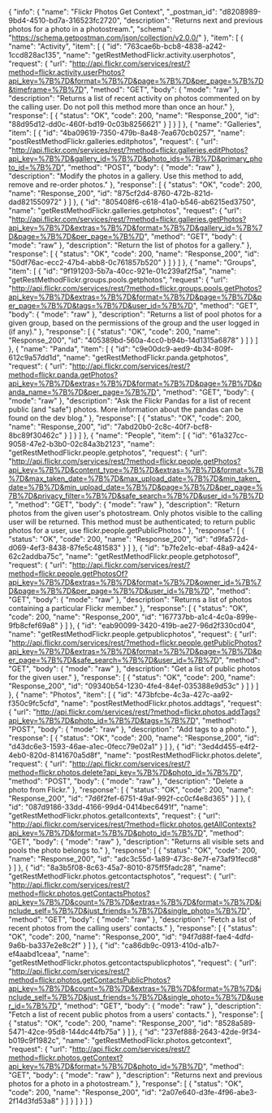 {
  "info": {
    "name": "Flickr Photos Get Context",
    "_postman_id": "d8208989-9bd4-4510-bd7a-316523fc2720",
    "description": "Returns next and previous photos for a photo in a photostream.",
    "schema": "https://schema.getpostman.com/json/collection/v2.0.0/"
  },
  "item": [
    {
      "name": "Activity",
      "item": [
        {
          "id": "763cae6b-bcb8-4838-a242-1ccd828ac135",
          "name": "getRestMethodFlickr.activity.userphotos",
          "request": {
            "url": "http://api.flickr.com/services/rest/?method=flickr.activity.userPhotos?api_key=%7B%7D&format=%7B%7D&page=%7B%7D&per_page=%7B%7D&timeframe=%7B%7D",
            "method": "GET",
            "body": {
              "mode": "raw"
            },
            "description": "Returns a list of recent activity on photos commented on by the calling user. Do not poll this method more than once an hour."
          },
          "response": [
            {
              "status": "OK",
              "code": 200,
              "name": "Response_200",
              "id": "88d95d12-dd0c-460f-bd19-0c03b8256621"
            }
          ]
        }
      ]
    },
    {
      "name": "Galleries",
      "item": [
        {
          "id": "4ba09619-7350-479b-8a48-7ea670cb0257",
          "name": "postRestMethodFlickr.galleries.editphotos",
          "request": {
            "url": "http://api.flickr.com/services/rest/?method=flickr.galleries.editPhotos?api_key=%7B%7D&gallery_id=%7B%7D&photo_ids=%7B%7D&primary_photo_id=%7B%7D",
            "method": "POST",
            "body": {
              "mode": "raw"
            },
            "description": "Modify the photos in a gallery. Use this method to add, remove and re-order photos."
          },
          "response": [
            {
              "status": "OK",
              "code": 200,
              "name": "Response_200",
              "id": "875cf2d4-8760-472b-821d-dad821550972"
            }
          ]
        },
        {
          "id": "805408f6-c618-41a0-b546-ab6215ed3750",
          "name": "getRestMethodFlickr.galleries.getphotos",
          "request": {
            "url": "http://api.flickr.com/services/rest/?method=flickr.galleries.getPhotos?api_key=%7B%7D&extras=%7B%7D&format=%7B%7D&gallery_id=%7B%7D&page=%7B%7D&per_page=%7B%7D",
            "method": "GET",
            "body": {
              "mode": "raw"
            },
            "description": "Return the list of photos for a gallery."
          },
          "response": [
            {
              "status": "OK",
              "code": 200,
              "name": "Response_200",
              "id": "50df76ac-ecc2-47b4-abb8-0c761857b520"
            }
          ]
        }
      ]
    },
    {
      "name": "Groups",
      "item": [
        {
          "id": "9f191203-5b7a-40cc-921e-01c239af2f5a",
          "name": "getRestMethodFlickr.groups.pools.getphotos",
          "request": {
            "url": "http://api.flickr.com/services/rest/?method=flickr.groups.pools.getPhotos?api_key=%7B%7D&extras=%7B%7D&format=%7B%7D&page=%7B%7D&per_page=%7B%7D&tags=%7B%7D&user_id=%7B%7D",
            "method": "GET",
            "body": {
              "mode": "raw"
            },
            "description": "Returns a list of pool photos for a given group, based on the permissions of the group and the user logged in (if any)."
          },
          "response": [
            {
              "status": "OK",
              "code": 200,
              "name": "Response_200",
              "id": "405389bd-560a-4cc0-b94b-14d1315a6878"
            }
          ]
        }
      ]
    },
    {
      "name": "Panda",
      "item": [
        {
          "id": "c9e00dc9-aed9-4b34-809f-612c9a57dd1d",
          "name": "getRestMethodFlickr.panda.getphotos",
          "request": {
            "url": "http://api.flickr.com/services/rest/?method=flickr.panda.getPhotos?api_key=%7B%7D&extras=%7B%7D&format=%7B%7D&page=%7B%7D&panda_name=%7B%7D&per_page=%7B%7D",
            "method": "GET",
            "body": {
              "mode": "raw"
            },
            "description": "Ask the Flickr Pandas for a list of recent public (and \"safe\") photos. More information about the pandas can be found on the dev blog."
          },
          "response": [
            {
              "status": "OK",
              "code": 200,
              "name": "Response_200",
              "id": "7abd20b0-2c8c-40f7-bcf8-8bc89f30462c"
            }
          ]
        }
      ]
    },
    {
      "name": "People",
      "item": [
        {
          "id": "61a327cc-9058-47e2-b3b0-02c84a3b2123",
          "name": "getRestMethodFlickr.people.getphotos",
          "request": {
            "url": "http://api.flickr.com/services/rest/?method=flickr.people.getPhotos?api_key=%7B%7D&content_type=%7B%7D&extras=%7B%7D&format=%7B%7D&max_taken_date=%7B%7D&max_upload_date=%7B%7D&min_taken_date=%7B%7D&min_upload_date=%7B%7D&page=%7B%7D&per_page=%7B%7D&privacy_filter=%7B%7D&safe_search=%7B%7D&user_id=%7B%7D",
            "method": "GET",
            "body": {
              "mode": "raw"
            },
            "description": "Return photos from the given user's photostream. Only photos visible to the calling user will be returned. This method must be authenticated; to return public photos for a user, use flickr.people.getPublicPhotos."
          },
          "response": [
            {
              "status": "OK",
              "code": 200,
              "name": "Response_200",
              "id": "d9fa572d-d069-4ef3-8438-87fe5c481583"
            }
          ]
        },
        {
          "id": "b7fe2e1c-ebaf-48a9-a424-62c2addba75c",
          "name": "getRestMethodFlickr.people.getphotosof",
          "request": {
            "url": "http://api.flickr.com/services/rest/?method=flickr.people.getPhotosOf?api_key=%7B%7D&extras=%7B%7D&format=%7B%7D&owner_id=%7B%7D&page=%7B%7D&per_page=%7B%7D&user_id=%7B%7D",
            "method": "GET",
            "body": {
              "mode": "raw"
            },
            "description": "Returns a list of photos containing a particular Flickr member."
          },
          "response": [
            {
              "status": "OK",
              "code": 200,
              "name": "Response_200",
              "id": "167737bb-a1c4-4c0a-899e-9fb8cfef69a8"
            }
          ]
        },
        {
          "id": "eab90099-3420-419b-ae27-96d2f330cd04",
          "name": "getRestMethodFlickr.people.getpublicphotos",
          "request": {
            "url": "http://api.flickr.com/services/rest/?method=flickr.people.getPublicPhotos?api_key=%7B%7D&extras=%7B%7D&format=%7B%7D&page=%7B%7D&per_page=%7B%7D&safe_search=%7B%7D&user_id=%7B%7D",
            "method": "GET",
            "body": {
              "mode": "raw"
            },
            "description": "Get a list of public photos for the given user."
          },
          "response": [
            {
              "status": "OK",
              "code": 200,
              "name": "Response_200",
              "id": "09340b54-1230-4fe4-84ef-035388e9d53c"
            }
          ]
        }
      ]
    },
    {
      "name": "Photos",
      "item": [
        {
          "id": "473bfcbe-4c3a-427c-aa92-f350c9fc5cfd",
          "name": "postRestMethodFlickr.photos.addtags",
          "request": {
            "url": "http://api.flickr.com/services/rest/?method=flickr.photos.addTags?api_key=%7B%7D&photo_id=%7B%7D&tags=%7B%7D",
            "method": "POST",
            "body": {
              "mode": "raw"
            },
            "description": "Add tags to a photo."
          },
          "response": [
            {
              "status": "OK",
              "code": 200,
              "name": "Response_200",
              "id": "d43dc6e3-1593-46ae-a1ec-0fecc79e02a1"
            }
          ]
        },
        {
          "id": "3ed4d455-e4f2-4eb0-820d-8141670a5d8f",
          "name": "postRestMethodFlickr.photos.delete",
          "request": {
            "url": "http://api.flickr.com/services/rest/?method=flickr.photos.delete?api_key=%7B%7D&photo_id=%7B%7D",
            "method": "POST",
            "body": {
              "mode": "raw"
            },
            "description": "Delete a photo from Flickr."
          },
          "response": [
            {
              "status": "OK",
              "code": 200,
              "name": "Response_200",
              "id": "7d6f2fef-6751-49af-992f-cc0cf4e8d365"
            }
          ]
        },
        {
          "id": "087d9186-33dd-4166-99d4-0414bec6491f",
          "name": "getRestMethodFlickr.photos.getallcontexts",
          "request": {
            "url": "http://api.flickr.com/services/rest/?method=flickr.photos.getAllContexts?api_key=%7B%7D&format=%7B%7D&photo_id=%7B%7D",
            "method": "GET",
            "body": {
              "mode": "raw"
            },
            "description": "Returns all visible sets and pools the photo belongs to."
          },
          "response": [
            {
              "status": "OK",
              "code": 200,
              "name": "Response_200",
              "id": "adc3c55d-1a89-473c-8e7f-e73af91fecd8"
            }
          ]
        },
        {
          "id": "8a3b5f08-8c63-45a7-8010-875ff5fadc28",
          "name": "getRestMethodFlickr.photos.getcontactsphotos",
          "request": {
            "url": "http://api.flickr.com/services/rest/?method=flickr.photos.getContactsPhotos?api_key=%7B%7D&count=%7B%7D&extras=%7B%7D&format=%7B%7D&include_self=%7B%7D&just_friends=%7B%7D&single_photo=%7B%7D",
            "method": "GET",
            "body": {
              "mode": "raw"
            },
            "description": "Fetch a list of recent photos from the calling users' contacts."
          },
          "response": [
            {
              "status": "OK",
              "code": 200,
              "name": "Response_200",
              "id": "94f7d88f-fae4-4dfd-9a6b-ba337e2e8c2f"
            }
          ]
        },
        {
          "id": "ca86db9c-0913-410d-a1b7-ef4aabd1ceaa",
          "name": "getRestMethodFlickr.photos.getcontactspublicphotos",
          "request": {
            "url": "http://api.flickr.com/services/rest/?method=flickr.photos.getContactsPublicPhotos?api_key=%7B%7D&count=%7B%7D&extras=%7B%7D&format=%7B%7D&include_self=%7B%7D&just_friends=%7B%7D&single_photo=%7B%7D&user_id=%7B%7D",
            "method": "GET",
            "body": {
              "mode": "raw"
            },
            "description": "Fetch a list of recent public photos from a users' contacts."
          },
          "response": [
            {
              "status": "OK",
              "code": 200,
              "name": "Response_200",
              "id": "8528a589-5471-42ce-95d8-144dc44fb75a"
            }
          ]
        },
        {
          "id": "237ef888-2643-42de-9f34-b019c9f1982c",
          "name": "getRestMethodFlickr.photos.getcontext",
          "request": {
            "url": "http://api.flickr.com/services/rest/?method=flickr.photos.getContext?api_key=%7B%7D&format=%7B%7D&photo_id=%7B%7D",
            "method": "GET",
            "body": {
              "mode": "raw"
            },
            "description": "Returns next and previous photos for a photo in a photostream."
          },
          "response": [
            {
              "status": "OK",
              "code": 200,
              "name": "Response_200",
              "id": "2a07e640-d3fe-4f96-abe3-2f14d3fd53a8"
            }
          ]
        }
      ]
    }
  ]
}
